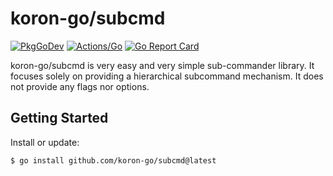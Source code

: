 # koron-go/subcmd

[![PkgGoDev](https://pkg.go.dev/badge/github.com/koron-go/subcmd)](https://pkg.go.dev/github.com/koron-go/subcmd)
[![Actions/Go](https://github.com/koron-go/subcmd/workflows/Go/badge.svg)](https://github.com/koron-go/subcmd/actions?query=workflow%3AGo)
[![Go Report Card](https://goreportcard.com/badge/github.com/koron-go/subcmd)](https://goreportcard.com/report/github.com/koron-go/subcmd)

koron-go/subcmd is very easy and very simple sub-commander library.
It focuses solely on providing a hierarchical subcommand mechanism.
It does not provide any flags nor options.

## Getting Started

Install or update:

```console
$ go install github.com/koron-go/subcmd@latest
```

